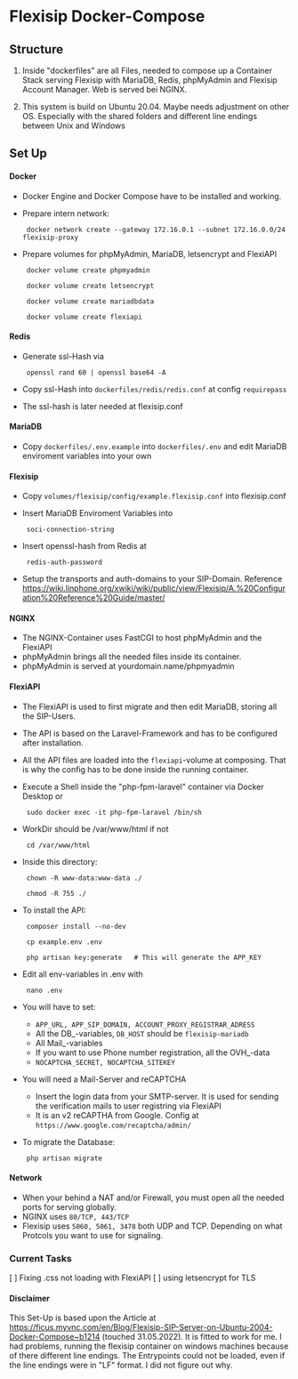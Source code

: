 # Flexisip Docker-Compose

## Structure
1. Inside "dockerfiles" are all Files, needed to compose up a Container Stack serving Flexisip with MariaDB, Redis, phpMyAdmin and Flexisip Account Manager. Web is served bei NGINX.

2. This system is build on Ubuntu 20.04. Maybe needs adjustment on other OS. Especially with the shared folders and different line endings between Unix and Windows

## Set Up

#### Docker
 - Docker Engine and Docker Compose have to be installed and working.
 - Prepare intern network:

        docker network create --gateway 172.16.0.1 --subnet 172.16.0.0/24 flexisip-proxy

 - Prepare volumes for phpMyAdmin, MariaDB, letsencrypt and FlexiAPI

        docker volume create phpmyadmin

        docker volume create letsencrypt

        docker volume create mariadbdata

        docker volume create flexiapi

#### Redis
 - Generate ssl-Hash via

        openssl rand 60 | openssl base64 -A

 - Copy ssl-Hash into `dockerfiles/redis/redis.conf` at config `requirepass`
 - The ssl-hash is later needed at flexisip.conf

#### MariaDB
 - Copy `dockerfiles/.env.example` into `dockerfiles/.env` and edit MariaDB enviroment variables into your own

#### Flexisip
 - Copy `volumes/flexisip/config/example.flexisip.conf` into flexisip.conf
 - Insert MariaDB Enviroment Variables into

        soci-connection-string

 - Insert openssl-hash from Redis at

        redis-auth-password

 - Setup the transports and auth-domains to your SIP-Domain. Reference https://wiki.linphone.org/xwiki/wiki/public/view/Flexisip/A.%20Configuration%20Reference%20Guide/master/

#### NGINX
 - The NGINX-Container uses FastCGI to host phpMyAdmin and the FlexiAPI
 - phpMyAdmin brings all the needed files inside its container.
 - phpMyAdmin is served at yourdomain.name/phpmyadmin

#### FlexiAPI
 - The FlexiAPI is used to first migrate and then edit MariaDB, storing all the SIP-Users.
 - The API is based on the Laravel-Framework and has to be configured after installation.
 - All the API files are loaded into the `flexiapi`-volume at composing. That is why the config has to be done inside the running container.
 - Execute a Shell inside the "php-fpm-laravel" container via Docker Desktop or

        sudo docker exec -it php-fpm-laravel /bin/sh

 - WorkDir should be /var/www/html if not

        cd /var/www/html

 - Inside this directory:

        chown -R www-data:www-data ./

        chmod -R 755 ./

 - To install the API:

        composer install --no-dev

        cp example.env .env

        php artisan key:generate   # This will generate the APP_KEY

 - Edit all env-variables in .env with

        nano .env

 - You will have to set:
     - `APP_URL, APP_SIP_DOMAIN, ACCOUNT_PROXY_REGISTRAR_ADRESS`
     - All the DB_-variables, `DB_HOST` should be `flexisip-mariadb`
     - All Mail_-variables
     - If you want to use Phone number registration, all the OVH_-data
     - `NOCAPTCHA_SECRET, NOCAPTCHA_SITEKEY`

 - You will need a Mail-Server and reCAPTCHA
    
     - Insert the login data from your SMTP-server. It is used for sending the verification mails to user registring via FlexiAPI
     - It is an v2 reCAPTHA from Google. Config at `https://www.google.com/recaptcha/admin/`

 - To migrate the Database:

        php artisan migrate

#### Network

 - When your behind a NAT and/or Firewall, you must open all the needed ports for serving globally.
 - NGINX uses `80/TCP, 443/TCP`
 - Flexisip uses `5060, 5061, 3478` both UDP and TCP. Depending on what Protcols you want to use for signaling.

### Current Tasks

 [ ] Fixing .css not loading with FlexiAPI
 [ ] using letsencrypt for TLS

#### Disclaimer

This Set-Up is based upon the Article at https://ficus.myvnc.com/en/Blog/Flexisip-SIP-Server-on-Ubuntu-2004-Docker-Compose~b1214 (touched 31.05.2022).
It is fitted to work for me. I had problems, running the flexisip container on windows machines because of there different line endings. The Entrypoints could not be loaded, even if the line endings were in "LF" format. I did not figure out why.




